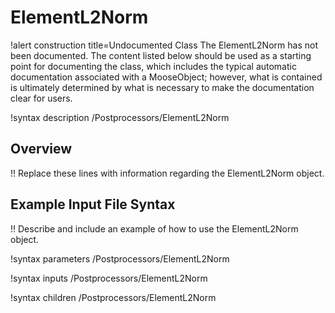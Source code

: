 # ElementL2Norm

!alert construction title=Undocumented Class
The ElementL2Norm has not been documented. The content listed below should be used as a starting point for
documenting the class, which includes the typical automatic documentation associated with a
MooseObject; however, what is contained is ultimately determined by what is necessary to make the
documentation clear for users.

!syntax description /Postprocessors/ElementL2Norm

## Overview

!! Replace these lines with information regarding the ElementL2Norm object.

## Example Input File Syntax

!! Describe and include an example of how to use the ElementL2Norm object.

!syntax parameters /Postprocessors/ElementL2Norm

!syntax inputs /Postprocessors/ElementL2Norm

!syntax children /Postprocessors/ElementL2Norm
